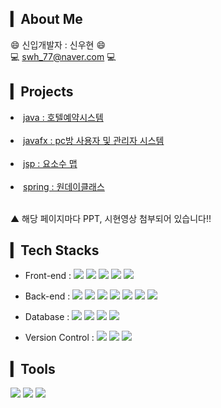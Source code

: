 
## ▎About Me
😄 신입개발자 : 신우현 😄 <br>
💻 swh_77@naver.com 💻 <br>

## ▎Projects 
<li><a href="https://github.com/swh7j/hotel">java : 호텔예약시스템</a></li><br>
<li><a href="https://github.com/swh7j/PC-room">javafx : pc방 사용자 및 관리자 시스템</a></li><br>
<li><a href="https://github.com/swh7j/Yososu">jsp : 요소수 맵</a></li><br>
<li><a href="https://github.com/swh7j/gongbang">spring : 원데이클래스</a></li><br>  

▲ 해당 페이지마다 PPT, 시현영상 첨부되어 있습니다!!
     
## ▎Tech Stacks
- Front-end : 
<span><img src="https://img.shields.io/badge/HTML5-E34F26?style=flat-square&logo=HTML5&logoColor=white"/></span>
<span><img src="https://img.shields.io/badge/React-61DAFB?style=flat-square&logo=React&logoColor=white"/></span>
<span><img src="https://img.shields.io/badge/Bootstrap-7952B3?style=flat-square&logo=Bootstrap&logoColor=white"/></span>
<span><img src="https://img.shields.io/badge/CSS3-1572B6?style=flat-square&logo=CSS3&logoColor=white"/></span>
<span><img src="https://img.shields.io/badge/Nexacro-7952B3?style=flat-square&logo=Nexacro&logoColor=white"/></span>

- Back-end :
<span><img src="https://img.shields.io/badge/Java-007396?style=flat-square&logo=Java&logoColor=white"/></span>
<span><img src="https://img.shields.io/badge/jQuery-0769AD?style=flat-square&logo=jQuery&logoColor=white"/></span>
<span><img src="https://img.shields.io/badge/JavaScript-F7DF1E?style=flat-square&logo=JavaScript&logoColor=white"/></span>
<span><img src="https://img.shields.io/badge/Spring-6DB33F?style=flat-square&logo=Spring&logoColor=white"/></span>
<span><img src="https://img.shields.io/badge/Spring Boot-6DB33F?style=flat-square&logo=Spring Boot&logoColor=white"/></span>
<span><img src="https://img.shields.io/badge/Gradle-02303A?style=flat-square&logo=Gradle&logoColor=white"/></span>
<span><img src="https://img.shields.io/badge/Node.js-6DB33F?style=flat-square&logo=Node.js&logoColor=white"/></span>

- Database : 
<span><img src="https://img.shields.io/badge/PostgresSQL-4479A1?style=flat-square&logo=PostgresSQL&logoColor=white"/></span>
<span><img src="https://img.shields.io/badge/MySQL-4479A1?style=flat-square&logo=MySQL&logoColor=white"/></span>
<span><img src="https://img.shields.io/badge/Oracle-F80000?style=flat-square&logo=Oracle&logoColor=white"/></span>
<span><img src="https://img.shields.io/badge/Amazon AWS-232F3E?style=flat-square&logo=Amazon AWS&logoColor=white"/></span>


- Version Control : 
<span><img src="https://img.shields.io/badge/Git-f05032?style=flat-square&logo=git&logoColor=white"/></span>
<span><img src="https://img.shields.io/badge/GitHub-181717?style=flat-square&logo=github&logoColor=white"/></span>
<span><img src="https://img.shields.io/badge/SVN-181715?style=flat-square&logo=SVN&logoColor=white"/></span>

## ▎Tools

<span><img src="https://img.shields.io/badge/Eclipse IDE-2C2255?style=flat-square&logo=Eclipse IDE&logoColor=white"/></span>
<span><img src="https://img.shields.io/badge/IntelliJ IDEA-000000?style=flat-square&logo=IntelliJ IDEA&logoColor=white"/></span>
<span><img src="https://img.shields.io/badge/Visual Studio-5C2D91?style=flat-square&logo=Visual Studio&logoColor=white"/></span>



